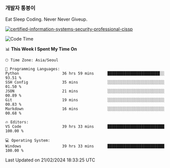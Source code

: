 ### 개발자 통붕이
Eat Sleep Coding.
Never Never Giveup.

[![certified-information-systems-security-professional-cissp](https://user-images.githubusercontent.com/44606727/157613689-acd84ec6-5f8f-4e79-89d9-a8d51f033634.png)](https://www.credly.com/badges/f394a010-85a0-450b-9136-8043af01d71c/public_url)

<!--START_SECTION:waka-->
![Code Time](http://img.shields.io/badge/Code%20Time-2%2C566%20hrs%2014%20mins-blue)

📊 **This Week I Spent My Time On** 

```text
🕑︎ Time Zone: Asia/Seoul

💬 Programming Languages: 
Python                   36 hrs 59 mins      ███████████████████████░░   93.51 % 
SSH Config               35 mins             ░░░░░░░░░░░░░░░░░░░░░░░░░   01.50 % 
JSON                     21 mins             ░░░░░░░░░░░░░░░░░░░░░░░░░   00.89 % 
Git                      19 mins             ░░░░░░░░░░░░░░░░░░░░░░░░░   00.83 % 
Markdown                 16 mins             ░░░░░░░░░░░░░░░░░░░░░░░░░   00.68 % 

🔥 Editors: 
VS Code                  39 hrs 33 mins      █████████████████████████   100.00 % 

💻 Operating System: 
Windows                  39 hrs 33 mins      █████████████████████████   100.00 % 
```


 Last Updated on 21/02/2024 18:33:25 UTC
<!--END_SECTION:waka-->
